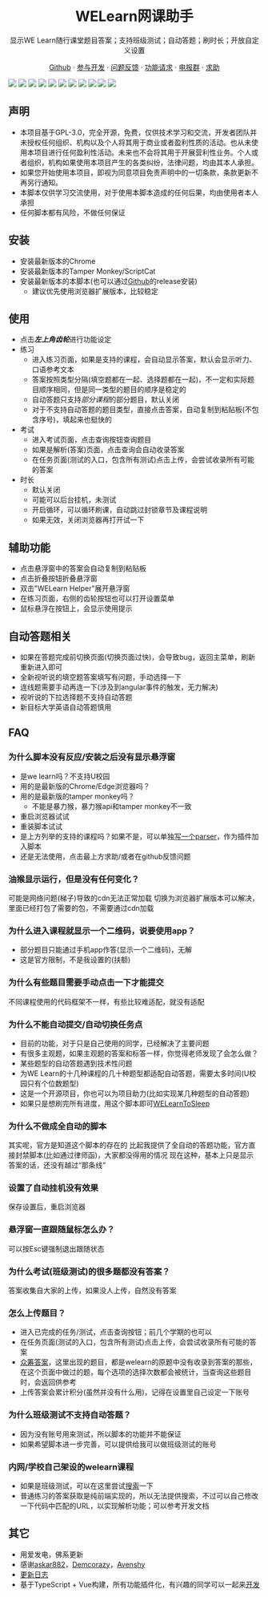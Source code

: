 <h1 align="center"> WELearn网课助手</h1>

<p align="center">
显示WE Learn随行课堂题目答案；支持班级测试；自动答题；刷时长；开放自定义设置
</p>

<p align="center">
<a href="https://github.com/SSmJaE/WELearnHelper">Github</a> ·
<a href="docs/DEVELOPMENT.md">参与开发</a> ·
<a href="https://github.com/SSmJaE/WELearnHelper/issues">问题反馈</a> ·
<a href="https://github.com/SSmJaE/WELearnHelper/issues">功能请求</a> ·
<a href="https://t.me/joinchat/NCvpthynViq6NeYkbHW0DA">电报群</a> ·
<a href="https://jq.qq.com/?_wv=1027&k=iOgdZlg0">求助</a>
</p>

![](https://img.shields.io/badge/外教社数字课程系列-支持-brightgreen.svg)
![](https://img.shields.io/badge/新世纪英语专业（修订版）泛读教程（第2版）-支持-brightgreen.svg)
![](https://img.shields.io/badge/全新版大学英语《视听说教程》-支持-brightgreen.svg)
![](https://img.shields.io/badge/全新版大学进阶英语：综合教程-支持-brightgreen.svg)
![](https://img.shields.io/badge/全新版大学进阶英语：视听说教程-支持-brightgreen.svg)
![](https://img.shields.io/badge/新世纪大学英语（第二版）综合教程-支持-brightgreen.svg)
![](https://img.shields.io/badge/新世纪大学英语（第二版）视听说教程-支持-brightgreen.svg)
![](https://img.shields.io/badge/新目标大学英语视听说教程-支持-brightgreen.svg)
![](https://img.shields.io/badge/新目标大学英语《综合教程》-支持-brightgreen.svg)
![](https://img.shields.io/badge/新标准高职公共英语系列教材：实用综合教程（精编版）-支持-brightgreen.svg)
![](https://img.shields.io/badge/新标准高职公共英语系列教材：实用听说教程（第二版）第三册-支持-brightgreen.svg)

## 声明

- 本项目基于GPL-3.0，完全开源，免费，仅供技术学习和交流，开发者团队并未授权任何组织、机构以及个人将其用于商业或者盈利性质的活动。也从未使用本项目进行任何盈利性活动。未来也不会将其用于开展营利性业务。个人或者组织，机构如果使用本项目产生的各类纠纷，法律问题，均由其本人承担。
- 如果您开始使用本项目，即视为同意项目免责声明中的一切条款，条款更新不再另行通知。
- 本脚本仅供学习交流使用，对于使用本脚本造成的任何后果，均由使用者本人承担
- 任何脚本都有风险，不做任何保证

## 安装

- 安装最新版本的Chrome
- 安装最新版本的Tamper Monkey/ScriptCat
- 安装最新版本的本脚本(也可以通过[Github](https://github.com/SSmJaE/WELearnHelper/releases)的release安装)
  - 建议优先使用浏览器扩展版本，比较稳定

## 使用

- 点击***左上角齿轮***进行功能设定
- 练习
  - 进入练习页面，如果是支持的课程，会自动显示答案，默认会显示听力、口语参考文本
  - 答案按照类型分隔(填空题都在一起、选择题都在一起)，不一定和实际题目顺序相同，但是同一类型的题目的顺序是稳定的
  - 自动答题只支持*部分课程*的部分题目，默认关闭
  - 对于不支持自动答题的题目类型，直接点击答案，自动复制到粘贴板(不包含序号)，填起来也挺快的
- 考试
  - 进入考试页面，点击查询按钮查询题目
  - 如果是解析(答案)页面，点击查询会自动收录答案
  - 在任务页面(测试的入口，包含所有测试)点击上传，会尝试收录所有可能的答案
- 时长
  - 默认关闭
  - 可能可以后台挂机，未测试
  - 开启循环，可以循环刷课，自动跳过封锁章节及课程说明
  - 如果无效，关闭浏览器再打开试一下

## 辅助功能

- 点击悬浮窗中的答案会自动复制到粘贴板
- 点击折叠按钮折叠悬浮窗
- 双击"WELearn Helper"展开悬浮窗
- 在练习页面，右侧的齿轮按钮也可以打开设置菜单
- 鼠标悬浮在按钮上，会显示使用提示

## 自动答题相关

- 如果在答题完成前切换页面(切换页面过快)，会导致bug，返回主菜单，刷新重新进入即可
- 全新视听说的填空题答案填写有问题，手动选择一下
- 连线题需要手动再连一下(涉及到angular事件的触发，无力解决)
- 视听说的下拉选择题不支持自动答题
- 新目标大学英语自动答题慎用

## FAQ

### 为什么脚本没有反应/安装之后没有显示悬浮窗

- 是we learn吗？不支持U校园
- 用的是最新版的Chrome/Edge浏览器吗？
- 用的是最新版的tamper monkey吗？
  - 不能是暴力猴，暴力猴api和tamper monkey不一致
- 重启浏览器试试
- 重装脚本试试
- 是上方列举的支持的课程吗？如果不是，可以单独[写一个parser](docs/DEVELOPMENT.md)，作为插件加入脚本
- 还是无法使用，点击最上方求助/或者在github反馈问题

### 油猴显示运行，但是没有任何变化？

可能是网络问题(梯子)导致的cdn无法正常加载
切换为浏览器扩展版本可以解决，里面已经打包了需要的包，不需要通过cdn加载

### 为什么进入课程就显示一个二维码，说要使用app？

- 部分题目只能通过手机app作答(显示一个二维码)，无解
- 这是官方限制，不是我设置的(扶额)

### 为什么有些题目需要手动点击一下才能提交

不同课程使用的代码框架不一样，有些比较难适配，就没有适配

### 为什么不能自动提交/自动切换任务点

- 目前的功能，对于只是自己使用的同学，已经解决了主要问题
- 有很多主观题，如果主观题的答案和标答一样，你觉得老师发现了会怎么做？
- 某些题型的自动答题遇到技术性问题
- 为WE Learn的十几种课程的几十种题型都适配自动答题，需要太多时间(U校园只有个位数题型)
- 这是一个开源项目，你也可以为项目助力(比如实现某几种题型的自动答题)
- 如果只是想刷完所有进度，用这个脚本即可[WELearnToSleep](https://github.com/Avenshy/WELearnToSleep)

### 为什么不做成全自动的脚本

其实呢，官方是知道这个脚本的存在的
比起我提供了全自动的答题功能，官方直接封禁脚本(比如通过律师函)，大家都没得用的情况
现在这种，基本上只是显示答案的话，还没有越过“那条线”

### 设置了自动挂机没有效果

保存设置后，重启浏览器

### 悬浮窗一直跟随鼠标怎么办？

可以按Esc键强制退出跟随状态

### 为什么考试(班级测试)的很多题都没有答案？

答案收集自大家的上传，如果没人上传，自然没有答案

### 怎么上传题目？

- 进入已完成的任务/测试，点击查询按钮；前几个学期的也可以
- 在任务页面(测试的入口，包含所有测试)点击上传，会尝试收录所有可能的答案
- [众筹答案](http://47.97.90.127/exercise/)，这里出现的题目，都是welearn的原题中没有收录到答案的那些，在这个页面中做过的题，每个选项的选择次数都会被统计，当查询这些题目时，会返回供参考
- 上传答案会累计积分(虽然并没有什么用)，记得在设置里自己设定一下账号

### 为什么班级测试不支持自动答题？

- 因为没有账号用来测试，所以脚本的功能并不能保证
- 如果希望脚本进一步完善，可以提供给我可以做班级测试的账号

### 内网/学校自己架设的welearn课程

- 如果是班级测试，可以在这里尝试[搜索](http://47.97.90.127/search/)一下
- 普通练习的答案获取是纯前端实现的，所以无法提供搜索，不过可以自己修改一下代码中匹配的URL，以实现解析功能；可以参考开发文档

## 其它

- 用爱发电，佛系更新
- 感谢[askar882](https://greasyfork.org/zh-CN/users/291023-askar882)，[Demcorazy](https://greasyfork.org/zh-CN/scripts/397203)，[Avenshy](https://greasyfork.org/zh-CN/users/581199-avenshy)
- [更新日志](docs/CHANGELOG.md)
- 基于TypeScript + Vue构建，所有功能插件化，有兴趣的同学可以一起来[开发](docs/DEVELOPMENT.md)
